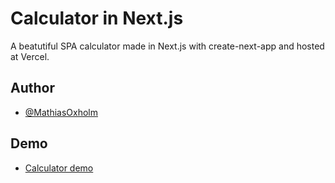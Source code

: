 
# Calculator in Next.js

A beatutiful SPA calculator made in Next.js with create-next-app and hosted at Vercel.


## Author

- [@MathiasOxholm](https://github.com/MathiasOxholm)


## Demo

- [Calculator demo](https://calculator.oxholm.dev/)
